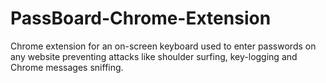 # PassBoard-Chrome-Extension

Chrome extension for an on-screen keyboard used to enter passwords on any website preventing attacks like shoulder surfing, key-logging and Chrome messages sniffing.
